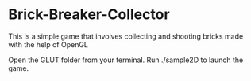 # Brick-Breaker-Collector
This is a simple game that involves collecting and shooting bricks made with the help of OpenGL


Open the GLUT folder from your terminal.
Run ./sample2D to launch the game.
